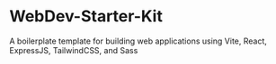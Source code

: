 # WebDev-Starter-Kit
A boilerplate template for building web applications using Vite, React, ExpressJS, TailwindCSS, and Sass
